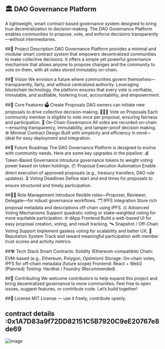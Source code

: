 ## 🏛️ DAO Governance Platform
A lightweight, smart contract-based governance system designed to bring true decentralization to decision-making. The DAO Governance Platform enables communities to propose, vote, and enforce decisions transparently—without intermediaries.

##📝 Project Description
DAO Governance Platform provides a minimal and modular smart contract system that empowers decentralized communities to make collective decisions. It offers a simple yet powerful governance mechanism that allows anyone to propose changes and the community to vote on them, with all votes stored immutably on-chain.

##🌟 Vision
We envision a future where communities govern themselves—transparently, fairly, and without centralized authority. Leveraging blockchain technology, the platform ensures that every vote is verifiable, immutable, and auditable, fostering trust, accountability, and empowerment.

##🚀 Core Features
🗳️ Create Proposals
DAO owners can initiate new proposals to drive collective decision-making.
🧑‍🤝‍🧑 Vote on Proposals
Each community member is eligible to vote once per proposal, ensuring fairness and participation.
🔗 On-Chain Governance
All votes are recorded on-chain—ensuring transparency, immutability, and tamper-proof decision making.
⚙️ Minimal Contract Design
Built with simplicity and efficiency in mind—ideal for easy deployment and integration.

##🔮 Future Roadmap
The DAO Governance Platform is designed to evolve with community needs. Here are some key upgrades in the pipeline:
💰 Token-Based Governance
Introduce governance tokens to weight voting power based on token holdings.
📦 Proposal Execution Automation
Enable direct execution of approved proposals (e.g., treasury transfers, DAO rule updates).
⏳ Voting Deadlines
Define start and end times for proposals to ensure structured and timely participation.

##🧑‍💼 Role Management
Introduce flexible roles—Proposer, Reviewer, Delegate—for robust governance workflows.
🗂 IPFS Integration
Store rich proposal metadata and descriptions off-chain using IPFS.
⚖️ Advanced Voting Mechanisms
Support quadratic voting or stake-weighted voting for more equitable participation.
🌐 dApp Frontend
Build a web-based UI for easy proposal creation, voting, and result tracking.
🛰️ Snapshot / Off-Chain Voting Support
Implement gasless voting for scalability and better UX.
🏅 Reputation System
Track and reward meaningful participation with member trust scores and activity metrics.

##🛠️ Tech Stack
Smart Contracts: Solidity (Ethereum-compatible)
Chain: EVM-based (e.g., Ethereum, Polygon, Optimism)
Storage: On-chain votes, IPFS for off-chain metadata (future scope)
Frontend: React + Web3 (Planned)
Testing: Hardhat / Foundry (Recommended)

##🤝 Contributing
We welcome contributors to help expand this project and bring decentralized governance to more communities. Feel free to open issues, suggest features, or contribute code. Let’s build together!

##📄 License
MIT License — use it freely, contribute openly.

## contract details :0x1A7D83a9f72DD82151C5B7920C9eE20767e8de69
![image](https://github.com/user-attachments/assets/d2206afc-73c2-4d40-adb7-6b966ccf155d)

